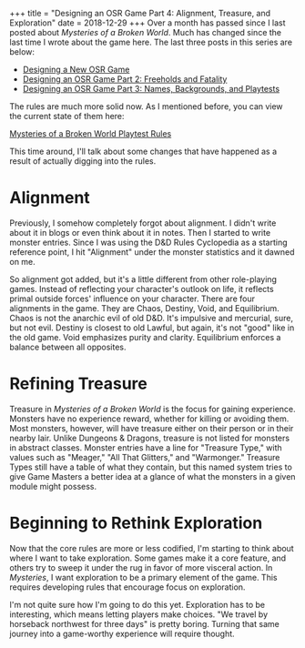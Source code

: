 +++
title = "Designing an OSR Game Part 4: Alignment, Treasure, and Exploration"
date = 2018-12-29
+++
Over a month has passed since I last posted about _Mysteries of a Broken World_. Much has changed since the last time I wrote about the game here. The last three posts in this series are below:

* [Designing a New OSR Game](@/blog/designing-a-new-osr-game.md)
* [Designing an OSR Game Part 2: Freeholds and Fatality](@/blog/designing-an-osr-game-part-2.md)
* [Designing an OSR Game Part 3: Names, Backgrounds, and Playtests](@/blog/designing-an-osr-game-part-3.md)

The rules are much more solid now. As I mentioned before, you can view the current state of them here:

[Mysteries of a Broken World Playtest Rules](/games/mysteriesofabrokenworld.pdf)

This time around, I'll talk about some changes that have happened as a result of actually digging into the rules.

# Alignment

Previously, I somehow completely forgot about alignment. I didn't write about it in blogs or even think about it in notes. Then I started to write monster entries. Since I was using the D\&D Rules Cyclopedia as a starting reference point, I hit "Alignment" under the monster statistics and it dawned on me.

So alignment got added, but it's a little different from other role-playing games. Instead of reflecting your character's outlook on life, it reflects primal outside forces' influence on your character. There are four alignments in the game. They are Chaos, Destiny, Void, and Equilibrium. Chaos is not the anarchic evil of old D\&D. It's impulsive and mercurial, sure, but not evil. Destiny is closest to old Lawful, but again, it's not "good" like in the old game. Void emphasizes purity and clarity. Equilibrium enforces a balance between all opposites.

# Refining Treasure

Treasure in _Mysteries of a Broken World_ is the focus for gaining experience. Monsters have no experience reward, whether for killing or avoiding them. Most monsters, however, will have treasure either on their person or in their nearby lair. Unlike Dungeons \& Dragons, treasure is not listed for monsters in abstract classes. Monster entries have a line for "Treasure Type," with values such as "Meager," "All That Glitters," and "Warmonger." Treasure Types still have a table of what they contain, but this named system tries to give Game Masters a better idea at a glance of what the monsters in a given module might possess.

# Beginning to Rethink Exploration

Now that the core rules are more or less codified, I'm starting to think about where I want to take exploration. Some games make it a core feature, and others try to sweep it under the rug in favor of more visceral action. In _Mysteries_, I want exploration to be a primary element of the game. This requires developing rules that encourage focus on exploration.

I'm not quite sure how I'm going to do this yet. Exploration has to be interesting, which means letting players make choices. "We travel by horseback northwest for three days" is pretty boring. Turning that same journey into a game-worthy experience will require thought.
